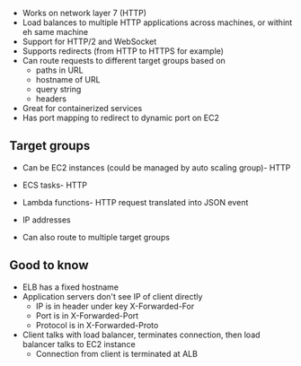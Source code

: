 - Works on network layer 7 (HTTP)
- Load balances to multiple HTTP applications across machines, or withint eh same machine
- Support for HTTP/2 and WebSocket
- Supports redirects (from HTTP to HTTPS for example)
- Can route requests to different target groups based on 
	- paths in URL 
	- hostname of URL
	- query string
	- headers
- Great for containerized services
- Has port mapping to redirect to dynamic port on EC2

## Target groups
- Can be EC2 instances (could be managed by auto scaling group)- HTTP
- ECS tasks- HTTP
- Lambda functions- HTTP request translated into JSON event
- IP addresses

- Can also route to multiple target groups

## Good to know
- ELB has a fixed hostname
- Application servers don't see IP of client directly
	- IP is in header under key X-Forwarded-For
	- Port is in X-Forwarded-Port
	- Protocol is in X-Forwarded-Proto
- Client talks with load balancer, terminates connection, then load balancer talks to EC2 instance
	- Connection from client is terminated at ALB